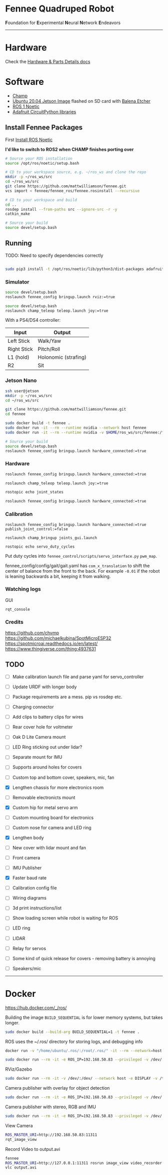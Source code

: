 # Fennee Quadruped Robot

**F**oundation for **E**xperimental **N**eural **N**etwork **E**ndeavors

---

# Hardware
Check the [Hardware & Parts Details docs](./docs/hardware.md)

# Software

- [Champ](https://github.com/chvmp/champ)
- [Ubuntu 20.04 Jetson Image](https://github.com/Qengineering/Jetson-Nano-Ubuntu-20-image) flashed on SD card with [Balena Etcher](https://www.balena.io/etcher)
- [ROS 1 Noetic](http://wiki.ros.org/noetic/Installation/Ubuntu)
- [Adafruit CircuitPython libraries](https://docs.circuitpython.org/projects/bundle/en/latest/drivers.html)


## Install Fennee Packages

First [Install ROS Noetic](./docs/install_ros.md)

**I'd like to switch to ROS2 when CHAMP finishes porting over**

```sh
# Source your ROS installation
source /opt/ros/noetic/setup.bash

# CD to your workspace source, e.g. ~/ros_ws and clone the repo
mkdir -p ~/ros_ws/src
cd ~/ros_ws/src
git clone https://github.com/mattwilliamson/fennee.git
vcs import < fennee/fennee_ros/fennee.rosinstall --recursive

# CD to your workspace and build
cd ..
rosdep install --from-paths src --ignore-src -r -y
catkin_make

# Source your build
source devel/setup.bash
```

## Running

TODO: Need to specify dependencies correctly

```sh

sudo pip3 install -t /opt/ros/noetic/lib/python3/dist-packages adafruit_blinka adafruit-circuitpython-servokit pyyaml
```

### Simulator

```sh
source devel/setup.bash
roslaunch fennee_config bringup.launch rviz:=true
```

```sh
source devel/setup.bash
roslaunch champ_teleop teleop.launch joy:=true
```

With a PS4/DS4 controller:

| Input       | Output               |
| ----------- | -------------------- |
| Left Stick  | Walk/Yaw             |
| Right Stick | Pitch/Roll           |
| L1 (hold)   | Holonomic (strafing) |
| R2          | Sit                  |

### Jetson Nano
```sh
ssh user@jetson
mkdir -p ~/ros_ws/src
cd ~/ros_ws/src

git clone https://github.com/mattwilliamson/fennee.git
cd fennee

sudo docker build -t fennee .
sudo docker run -it --rm --runtime nvidia --network host fennee
sudo docker run -it --rm --runtime nvidia -v $HOME/ros_ws/src/fennee:/fennee_ws/src/fennee --network host fennee

# Source your build
source devel/setup.bash
roslaunch fennee_config bringup.launch hardware_connected:=true
```


### Hardware

```sh
roslaunch fennee_config bringup.launch hardware_connected:=true

roslaunch champ_teleop teleop.launch joy:=true

rostopic echo joint_states
```

```sh
roslaunch fennee_config bringup.launch hardware_connected:=true
```

### Calibration

```
roslaunch fennee_config bringup.launch hardware_connected:=true publish_joint_control:=false
```

```
roslaunch champ_bringup joints_gui.launch
```

```
rostopic echo servo_duty_cycles
```

Put duty cycles into `fennee_control/scripts/servo_interface.py` `pwm_map`.

fennee_config/config/gait/gait.yaml has `com_x_translation` to shift the center of balance from the front to the back. 
For example `-0.01` if the robot is leaning backwards a bit, keeping it from walking.

### Watching logs

GUI

```
rqt_console
```

### Credits
https://github.com/chvmp
https://github.com/michaelkubina/SpotMicroESP32
https://spotmicroai.readthedocs.io/en/latest/
https://www.thingiverse.com/thing:4937631

## TODO

- [ ] Make calibration launch file and parse yaml for servo_controller
- [ ] Update URDF with longer body
- [ ] Package requirements are a mess. pip vs rosdep etc.
- [ ] Charging connector
- [ ] Add clips to battery clips for wires
- [ ] Rear cover hole for voltmeter
- [ ] Oak D Lite Camera mount
- [ ] LED Ring sticking out under lidar?
- [ ] Separate mount for IMU
- [ ] Supports around holes for covers
- [ ] Custom top and bottom cover, speakers, mic, fan
- [x] Lengthen chassis for more electronics room
- [ ] Removable electronicts mount
- [x] Custom hip for metal servo arm
- [ ] Custom mounting board for electronics
- [ ] Custom nose for camera and LED ring
- [x] Lengthen body
- [ ] New cover with lidar mount and fan
- [ ] Front camera
- [ ] IMU Publisher
- [x] Faster baud rate
- [ ] Calibration config file
- [ ] Wiring diagrams
- [ ] 3d print instructions/list
- [ ] Show loading screen while robot is waiting for ROS
- [ ] LED ring
- [ ] LIDAR
- [ ] Relay for servos
- [ ] Some kind of quick release for covers - removing battery is annoying
- [ ] Speakers/mic



---

# Docker

https://hub.docker.com/_/ros/

Building the image
`BUILD_SEQUENTIAL` is for lower memory systems, but takes longer.

```sh
sudo docker build --build-arg BUILD_SEQUENTIAL=1 -t fennee .
```

ROS uses the ~/.ros/ directory for storing logs, and debugging info
```sh
docker run -v "/home/ubuntu/.ros/:/root/.ros/" -it --rm --network=host fennee
```

```sh
sudo docker run --rm -it -e ROS_IP=192.168.50.83 --privileged -v /dev/:/dev/ --network host fennee roslaunch fennee_config bringup.launch hardware_connected:=true
```

RViz/Gazebo
```sh
sudo docker run --rm -it -v /dev/:/dev/ --network host -e DISPLAY -v /tmp/.X11-unix:/tmp/.X11-unix --privileged depthai_ros roslaunch depthai_filters example_seg_overlay.launch
```

Camera publisher with overlay for object detection
```sh
sudo docker run --rm -it -e ROS_IP=192.168.50.83 --privileged -v /dev/:/dev/ --network host fennee roslaunch depthai_filters example_det2d_overlay.launch camera_model:=OAK-D-LITE
```

Camera publisher with stereo, RGB and IMU
```sh
sudo docker run --rm -it -e ROS_IP=192.168.50.83 --privileged -v /dev/:/dev/ --network host fennee roslaunch depthai_examples stereo_inertial_node.launch enableRviz:=false
```



View Camera
```sh
ROS_MASTER_URI=http://192.168.50.83:11311
rqt_image_view
```

Record Video to output.avi
```sh
fennee
ROS_MASTER_URI=http://127.0.0.1:11311 rosrun image_view video_recorder image:=/mobilenet_publisher/color/image
vlc output.avi
```